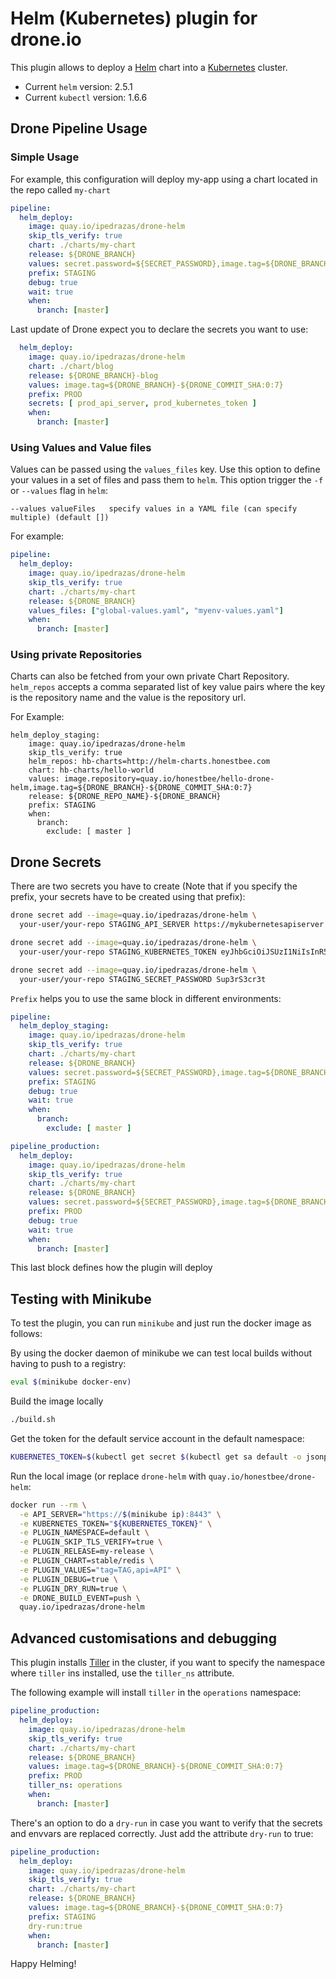 # Helm (Kubernetes) plugin for drone.io

This plugin allows to deploy a [Helm](https://github.com/kubernetes/helm) chart into a [Kubernetes](https://github.com/kubernetes/kubernetes) cluster.

* Current `helm` version: 2.5.1
* Current `kubectl` version: 1.6.6

## Drone Pipeline Usage

### Simple Usage

For example, this configuration will deploy my-app using a chart located in the repo called `my-chart`

```YAML
pipeline:
  helm_deploy:
    image: quay.io/ipedrazas/drone-helm
    skip_tls_verify: true
    chart: ./charts/my-chart
    release: ${DRONE_BRANCH}
    values: secret.password=${SECRET_PASSWORD},image.tag=${DRONE_BRANCH}-${DRONE_COMMIT_SHA:0:7}
    prefix: STAGING
    debug: true
    wait: true
    when:
      branch: [master]
```

Last update of Drone expect you to declare the secrets you want to use:

```YAML
  helm_deploy:
    image: quay.io/ipedrazas/drone-helm
    chart: ./chart/blog
    release: ${DRONE_BRANCH}-blog
    values: image.tag=${DRONE_BRANCH}-${DRONE_COMMIT_SHA:0:7}
    prefix: PROD
    secrets: [ prod_api_server, prod_kubernetes_token ]
    when:
      branch: [master]
```

### Using Values and Value files

Values can be passed using the `values_files` key. Use this option to define your values in a set of files
and pass them to `helm`. This option trigger the `-f` or ``--values`` flag in `helm`:

```
--values valueFiles   specify values in a YAML file (can specify multiple) (default [])
```

For example:

```YAML
pipeline:
  helm_deploy:
    image: quay.io/ipedrazas/drone-helm
    skip_tls_verify: true
    chart: ./charts/my-chart
    release: ${DRONE_BRANCH}
    values_files: ["global-values.yaml", "myenv-values.yaml"]
    when:
      branch: [master]
```

### Using private Repositories

Charts can also be fetched from your own private Chart Repository. `helm_repos` accepts a comma separated list of key value pairs where the key is the repository name and the value is the repository url.

For Example:
```
helm_deploy_staging:
    image: quay.io/ipedrazas/drone-helm
    skip_tls_verify: true
    helm_repos: hb-charts=http://helm-charts.honestbee.com
    chart: hb-charts/hello-world
    values: image.repository=quay.io/honestbee/hello-drone-helm,image.tag=${DRONE_BRANCH}-${DRONE_COMMIT_SHA:0:7}
    release: ${DRONE_REPO_NAME}-${DRONE_BRANCH}
    prefix: STAGING
    when:
      branch:
        exclude: [ master ]
```

## Drone Secrets

There are two secrets you have to create (Note that if you specify the prefix, your secrets have to be created using that prefix):

```Bash
drone secret add --image=quay.io/ipedrazas/drone-helm \
  your-user/your-repo STAGING_API_SERVER https://mykubernetesapiserver

drone secret add --image=quay.io/ipedrazas/drone-helm \
  your-user/your-repo STAGING_KUBERNETES_TOKEN eyJhbGciOiJSUzI1NiIsInR5cCI6IkpXVCJ9.eyJpc3MiOiJrdWJ...

drone secret add --image=quay.io/ipedrazas/drone-helm \
  your-user/your-repo STAGING_SECRET_PASSWORD Sup3rS3cr3t
```

`Prefix` helps you to use the same block in different environments:
```YAML
pipeline:
  helm_deploy_staging:
    image: quay.io/ipedrazas/drone-helm
    skip_tls_verify: true
    chart: ./charts/my-chart
    release: ${DRONE_BRANCH}
    values: secret.password=${SECRET_PASSWORD},image.tag=${DRONE_BRANCH}-${DRONE_COMMIT_SHA:0:7}
    prefix: STAGING
    debug: true
    wait: true
    when:
      branch:
        exclude: [ master ]

pipeline_production:
  helm_deploy:
    image: quay.io/ipedrazas/drone-helm
    skip_tls_verify: true
    chart: ./charts/my-chart
    release: ${DRONE_BRANCH}
    values: secret.password=${SECRET_PASSWORD},image.tag=${DRONE_BRANCH}-${DRONE_COMMIT_SHA:0:7}
    prefix: PROD
    debug: true
    wait: true
    when:
      branch: [master]
```

This last block defines how the plugin will deploy


## Testing with Minikube

To test the plugin, you can run `minikube` and just run the docker image as follows:

By using the docker daemon of minikube we can test local builds without having to push to a registry:

```bash
eval $(minikube docker-env)
```

Build the image locally

```bash
./build.sh
```

Get the token for the default service account in the default namespace:

```bash
KUBERNETES_TOKEN=$(kubectl get secret $(kubectl get sa default -o jsonpath='{.secrets[].name}{"\n"}') -o jsonpath="{.data.token}" | base64 -D)
```

Run the local image (or replace `drone-helm` with `quay.io/honestbee/drone-helm`:
```Bash
docker run --rm \
  -e API_SERVER="https://$(minikube ip):8443" \
  -e KUBERNETES_TOKEN="${KUBERNETES_TOKEN}" \
  -e PLUGIN_NAMESPACE=default \
  -e PLUGIN_SKIP_TLS_VERIFY=true \
  -e PLUGIN_RELEASE=my-release \
  -e PLUGIN_CHART=stable/redis \
  -e PLUGIN_VALUES="tag=TAG,api=API" \
  -e PLUGIN_DEBUG=true \
  -e PLUGIN_DRY_RUN=true \
  -e DRONE_BUILD_EVENT=push \
  quay.io/ipedrazas/drone-helm
```

## Advanced customisations and debugging

This plugin installs [Tiller](https://github.com/kubernetes/helm/blob/master/docs/architecture.md) in the cluster, if you want to specify the namespace where `tiller` ins installed, use the `tiller_ns` attribute.

The following example will install `tiller` in the `operations` namespace:
```YAML
pipeline_production:
  helm_deploy:
    image: quay.io/ipedrazas/drone-helm
    skip_tls_verify: true
    chart: ./charts/my-chart
    release: ${DRONE_BRANCH}
    values: image.tag=${DRONE_BRANCH}-${DRONE_COMMIT_SHA:0:7}
    prefix: PROD
    tiller_ns: operations
    when:
      branch: [master]
```

There's an option to do a `dry-run` in case you want to verify that the secrets and envvars are replaced correctly. Just add the attribute `dry-run` to true:

```YAML
pipeline_production:
  helm_deploy:
    image: quay.io/ipedrazas/drone-helm
    skip_tls_verify: true
    chart: ./charts/my-chart
    release: ${DRONE_BRANCH}
    values: image.tag=${DRONE_BRANCH}-${DRONE_COMMIT_SHA:0:7}
    prefix: STAGING
    dry-run:true
    when:
      branch: [master]
```
Happy Helming!
